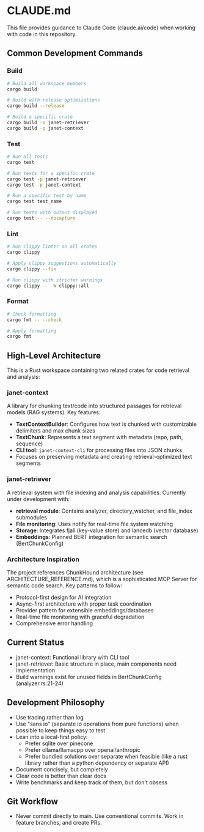 # CLAUDE.md

This file provides guidance to Claude Code (claude.ai/code) when working with code in this repository.

## Common Development Commands

### Build
```bash
# Build all workspace members
cargo build

# Build with release optimizations
cargo build --release

# Build a specific crate
cargo build -p janet-retriever
cargo build -p janet-context
```

### Test
```bash
# Run all tests
cargo test

# Run tests for a specific crate
cargo test -p janet-retriever
cargo test -p janet-context

# Run a specific test by name
cargo test test_name

# Run tests with output displayed
cargo test -- --nocapture
```

### Lint
```bash
# Run clippy linter on all crates
cargo clippy

# Apply clippy suggestions automatically
cargo clippy --fix

# Run clippy with stricter warnings
cargo clippy -- -W clippy::all
```

### Format
```bash
# Check formatting
cargo fmt -- --check

# Apply formatting
cargo fmt
```

## High-Level Architecture

This is a Rust workspace containing two related crates for code retrieval and analysis:

### janet-context
A library for chunking text/code into structured passages for retrieval models (RAG systems). Key features:
- **TextContextBuilder**: Configures how text is chunked with customizable delimiters and max chunk sizes
- **TextChunk**: Represents a text segment with metadata (repo, path, sequence)
- **CLI tool**: `janet-context-cli` for processing files into JSON chunks
- Focuses on preserving metadata and creating retrieval-optimized text segments

### janet-retriever
A retrieval system with file indexing and analysis capabilities. Currently under development with:
- **retrieval module**: Contains analyzer, directory_watcher, and file_index submodules
- **File monitoring**: Uses notify for real-time file system watching
- **Storage**: Integrates fjall (key-value store) and lancedb (vector database)
- **Embeddings**: Planned BERT integration for semantic search (BertChunkConfig)

### Architecture Inspiration
The project references ChunkHound architecture (see ARCHITECTURE_REFERENCE.md), which is a sophisticated MCP Server for semantic code search. Key patterns to follow:
- Protocol-first design for AI integration
- Async-first architecture with proper task coordination
- Provider pattern for extensible embeddings/databases
- Real-time file monitoring with graceful degradation
- Comprehensive error handling

## Current Status
- janet-context: Functional library with CLI tool
- janet-retriever: Basic structure in place, main components need implementation
- Build warnings exist for unused fields in BertChunkConfig (analyzer.rs:21-24)

## Development Philosophy
- Use tracing rather than log
- Use "sans io" (separate io operations from pure functions) when possible to keep things easy to test
- Lean into a local-first policy: 
  - Prefer sqlite over pinecone
  - Prefer ollama/llamacpp over openai/anthropic
  - Prefer bundled solutions over separate when feasible (like a rust library rather than a python dependency or separate API)
- Document concisely, but completely
- Clear code is better than clear docs
- Write benchmarks and keep track of them, but don't obsess

## Git Workflow
- Never commit directly to main. Use conventional commits. Work in feature branches, and create PRs.